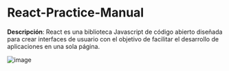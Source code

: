 # React-Practice-Manual
**Descripción**: React es una biblioteca Javascript de código abierto diseñada para crear interfaces de usuario con el objetivo de facilitar el desarrollo de aplicaciones en una sola página.

![image](https://github.com/joosudev/React-Practice-Manual/assets/47118243/4a404f62-cb1a-4cdd-bb99-8aba1d2da5bc)
